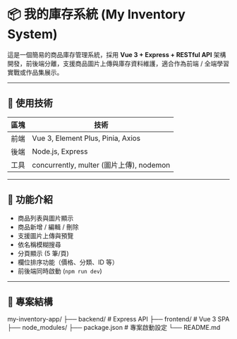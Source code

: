 # 📦 我的庫存系統 (My Inventory System)

這是一個簡易的商品庫存管理系統，採用 **Vue 3 + Express + RESTful API** 架構開發，前後端分離，支援商品圖片上傳與庫存資料維護，適合作為前端 / 全端學習實戰或作品集展示。

---

## 🧰 使用技術

| 區塊 | 技術                                     |
| ---- | ---------------------------------------- |
| 前端 | Vue 3, Element Plus, Pinia, Axios        |
| 後端 | Node.js, Express                         |
| 工具 | concurrently, multer (圖片上傳), nodemon |

---

## 📸 功能介紹

- 商品列表與圖片顯示
- 商品新增 / 編輯 / 刪除
- 支援圖片上傳與預覽
- 依名稱模糊搜尋
- 分頁顯示 (5 筆/頁)
- 欄位排序功能（價格、分類、ID 等）
- 前後端同時啟動 (`npm run dev`)

---

## 📂 專案結構

my-inventory-app/
├── backend/ # Express API
├── frontend/ # Vue 3 SPA
├── node_modules/
├── package.json # 專案啟動設定
└── README.md
